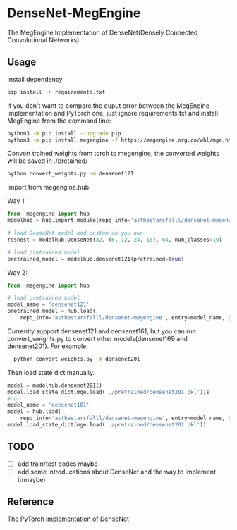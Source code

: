 # DenseNet-MegEngine

The MegEngine Implementation of DenseNet(Densely Connected Convolutional Networks).

## Usage

Install dependency.

```bash
pip install -r requirements.txt
```

If you don't want to compare the ouput error between the MegEngine implementation and PyTorch one,  just ignore requirements.txt and install MegEngine from the command line:

```bash
python3 -m pip install --upgrade pip 
python3 -m pip install megengine -f https://megengine.org.cn/whl/mge.html
```

Convert trained weights from torch to megengine, the converted weights will be saved in ./pretained/

```bash
python convert_weights.py -m densenet121
```

Import from megengine.hub:

Way 1:

```python
from  megengine import hub
modelhub = hub.import_module(repo_info='asthestarsfalll/densenet-megengine', git_host='github.com')

# load DenseNet model and custom on you own
resnest = modelhub.DenseNet(32, (6, 12, 24, 16), 64, num_classes=10)

# load pretrained model 
pretrained_model = modelhub.densenet121(pretrained=True) 
```

Way 2:

```python
from  megengine import hub

# load pretrained model 
model_name = 'densenet121'
pretrained_model = hub.load(
    repo_info='asthestarsfalll/densenet-megengine', entry=model_name, git_host='github.com', pretrained=True)
```

Currently support densenet121 and densenet161,  but you can run convert_weights.py to convert other models(densenet169 and densenet201).
For example:

```bash
  python convert_weights.py -m densenet201
```

Then load state dict manually.

```python
model = modelhub.densenet201()
model.load_state_dict(mge.load('./pretrained/densenet201.pkl'))s
# or
model_name = 'densenet101'
model = hub.load(
    repo_info='asthestarsfalll/densenet-megengine', entry=model_name, git_host='github.com')
model.load_state_dict(mge.load('./pretrained/densenet201.pkl'))
```

## TODO

- [ ] add train/test codes maybe
- [ ] add some introducations about DenseNet and the way to implement it(maybe)

## Reference

[The PyTorch implementation of DenseNet](https://github.com/pytorch/vision/blob/main/torchvision/models/densenet.py)
